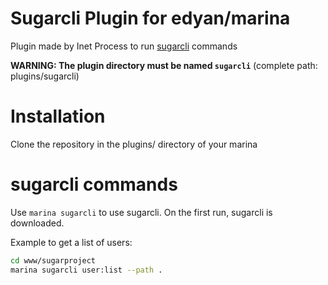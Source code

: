 # Sugarcli Plugin for edyan/marina
Plugin made by Inet Process to run [sugarcli](https://github.com/inetprocess/sugarcli) commands

__WARNING: The plugin directory must be named `sugarcli`__ (complete path: plugins/sugarcli)

# Installation
Clone the repository in the plugins/ directory of your marina

# sugarcli commands
Use `marina sugarcli` to use sugarcli. On the first run, sugarcli is downloaded.

Example to get a list of users:
```bash
cd www/sugarproject
marina sugarcli user:list --path .
```
